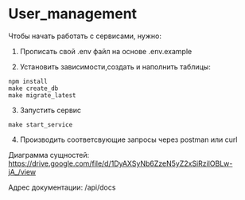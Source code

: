 # User_management

Чтобы начать работать с сервисами, нужно:

1. Прописать свой .env файл на основе .env.example

2. Установить зависимости,создать и наполнить таблицы:

```
npm install
make create_db
make migrate_latest
```

3. Запустить сервис

```
make start_service
```

4. Производить соответсвующие запросы через postman или curl

Диаграмма сущностей:
https://drive.google.com/file/d/1DyAXSyNb6ZzeN5yZ2xSiRzilOBLw-jA_/view

Адрес документации: /api/docs
